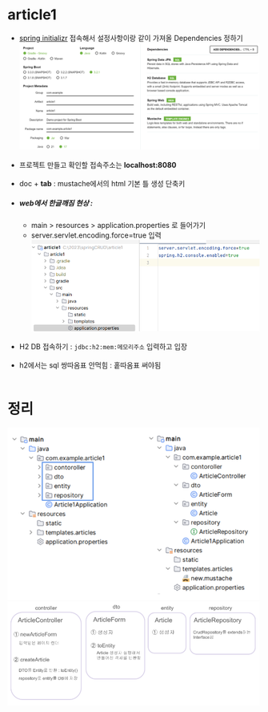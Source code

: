 # article1
- [spring initializr](https://start.spring.io/) 접속해서 설정사항이랑 같이 가져올 Dependencies 정하기
  ![](./img/springInitializer.png)
<br><br>
- 프로젝트 만들고 확인할 접속주소는 **localhost:8080**<br><br>
- doc + **tab** : mustache에서의 html 기본 틀 생성 단축키<br>
- ##### web에서 한글깨짐 현상 :
  - main > resources > application.properties 로 들어가기
  - server.servlet.encoding.force=true 입력
  ![](./img/한글깨짐.png)<br><br>
- H2 DB 접속하기 : `jdbc:h2:mem:메모리주소` 입력하고 입장<br><br>
- h2에서는 sql 쌍따옴표 안먹힘 : 홑따옴표 써야됨
<br><br>
# 정리
![](./img/구조.png)
![](./img/설명.png)
